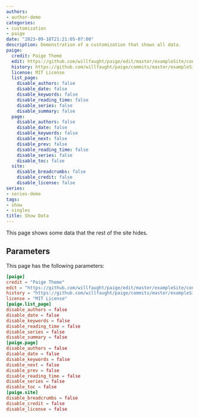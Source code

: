 ```yaml
---
authors:
- author-demo
categories:
- customization
- paige
date: "2023-09-18T21:21:05-07:00"
description: Demonstration of a customization that shows all data.
paige:
  credit: Paige Theme
  edit: https://github.com/willfaught/paige/edit/master/exampleSite/content/%s
  history: https://github.com/willfaught/paige/commits/master/exampleSite/content/%s
  license: MIT License
  list_page:
    disable_authors: false
    disable_date: false
    disable_keywords: false
    disable_reading_time: false
    disable_series: false
    disable_summary: false
  page:
    disable_authors: false
    disable_date: false
    disable_keywords: false
    disable_next: false
    disable_prev: false
    disable_reading_time: false
    disable_series: false
    disable_toc: false
  site:
    disable_breadcrumbs: false
    disable_credit: false
    disable_license: false
series:
- series-demo
tags:
- show
- singles
title: Show Data
---
```


This page shows some data that the rest of the site hides.

<!--more-->

## Parameters

This page has the following parameters:

```toml
[paige]
credit = "Paige Theme"
edit = "https://github.com/willfaught/paige/edit/master/exampleSite/content/%s"
history = "https://github.com/willfaught/paige/commits/master/exampleSite/content/%s"
license = "MIT License"
[paige.list_page]
disable_authors = false
disable_date = false
disable_keywords = false
disable_reading_time = false
disable_series = false
disable_summary = false
[paige.page]
disable_authors = false
disable_date = false
disable_keywords = false
disable_next = false
disable_prev = false
disable_reading_time = false
disable_series = false
disable_toc = false
[paige.site]
disable_breadcrumbs = false
disable_credit = false
disable_license = false
```
